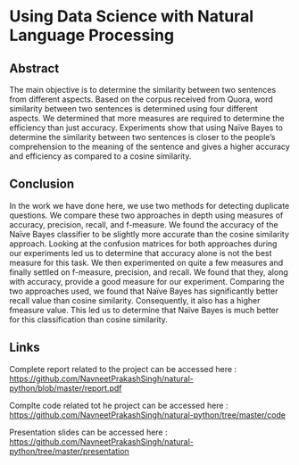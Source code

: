 # Using Data Science with Natural Language Processing

## Abstract

The main objective is to determine the similarity between two sentences from different aspects. Based on the corpus received from Quora, word similarity between two sentences is determined using four different aspects. We determined that more measures are required to determine the efficiency than just accuracy. Experiments show that using Naïve Bayes to determine the similarity between two sentences is closer to the people’s comprehension to the meaning of the sentence and gives a higher accuracy and efficiency as compared to a cosine similarity. 

## Conclusion

In the work we have done here, we use two methods for detecting duplicate questions. We compare these two approaches in depth using measures of accuracy, precision, recall, and f-measure. We found the accuracy of the Naïve Bayes classifier to be slightly more accurate than the cosine similarity approach. Looking at the confusion matrices for both approaches during our experiments led us to determine that accuracy alone is not the best measure for this task. We then experimented on quite a few measures and finally settled on f-measure, precision, and recall. We found that they, along with accuracy, provide a good measure for our experiment. Comparing the two approaches used, we found that Naïve Bayes has significantly better recall value than cosine similarity. Consequently, it also has a higher fmeasure value. This led us to determine that Naïve Bayes is much better for this classification than cosine similarity. 

## Links

Complete report related to the project can be accessed here : https://github.com/NavneetPrakashSingh/natural-python/blob/master/report.pdf

Complte code related tot he project can be accessed here : https://github.com/NavneetPrakashSingh/natural-python/tree/master/code

Presentation slides can be accessed here : https://github.com/NavneetPrakashSingh/natural-python/tree/master/presentation
